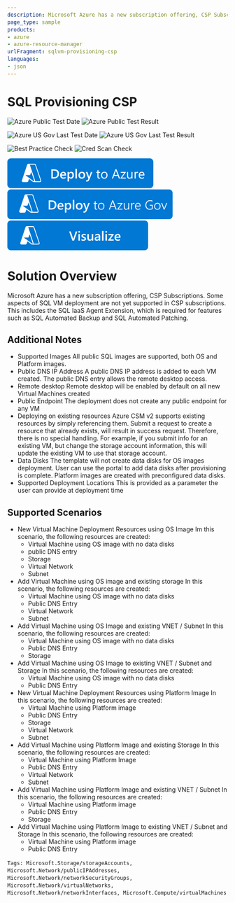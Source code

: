 ```yaml
---
description: Microsoft Azure has a new subscription offering, CSP Subscriptions. Some aspects of SQL VM deployment are not yet supported in CSP subscriptions. This includes the SQL IaaS Agent Extension, which is required for features such as SQL Automated Backup and SQL Automated Patching.
page_type: sample
products:
- azure
- azure-resource-manager
urlFragment: sqlvm-provisioning-csp
languages:
- json
---
```

# SQL Provisioning CSP

![Azure Public Test Date](https://azurequickstartsservice.blob.core.windows.net/badges/application-workloads/sql/sqlvm-provisioning-csp/PublicLastTestDate.svg)
![Azure Public Test Result](https://azurequickstartsservice.blob.core.windows.net/badges/application-workloads/sql/sqlvm-provisioning-csp/PublicDeployment.svg)

![Azure US Gov Last Test Date](https://azurequickstartsservice.blob.core.windows.net/badges/application-workloads/sql/sqlvm-provisioning-csp/FairfaxLastTestDate.svg)
![Azure US Gov Last Test Result](https://azurequickstartsservice.blob.core.windows.net/badges/application-workloads/sql/sqlvm-provisioning-csp/FairfaxDeployment.svg)

![Best Practice Check](https://azurequickstartsservice.blob.core.windows.net/badges/application-workloads/sql/sqlvm-provisioning-csp/BestPracticeResult.svg)
![Cred Scan Check](https://azurequickstartsservice.blob.core.windows.net/badges/application-workloads/sql/sqlvm-provisioning-csp/CredScanResult.svg)

[![Deploy To Azure](https://raw.githubusercontent.com/Azure/azure-quickstart-templates/master/1-CONTRIBUTION-GUIDE/images/deploytoazure.svg?sanitize=true)](https://portal.azure.com/#create/Microsoft.Template/uri/https%3A%2F%2Fraw.githubusercontent.com%2FAzure%2Fazure-quickstart-templates%2Fmaster%2Fapplication-workloads%2Fsql%2Fsqlvm-provisioning-csp%2Fazuredeploy.json)
[![Deploy To Azure US Gov](https://raw.githubusercontent.com/Azure/azure-quickstart-templates/master/1-CONTRIBUTION-GUIDE/images/deploytoazuregov.svg?sanitize=true)](https://portal.azure.us/#create/Microsoft.Template/uri/https%3A%2F%2Fraw.githubusercontent.com%2FAzure%2Fazure-quickstart-templates%2Fmaster%2Fapplication-workloads%2Fsql%2Fsqlvm-provisioning-csp%2Fazuredeploy.json)
[![Visualize](https://raw.githubusercontent.com/Azure/azure-quickstart-templates/master/1-CONTRIBUTION-GUIDE/images/visualizebutton.svg?sanitize=true)](http://armviz.io/#/?load=https%3A%2F%2Fraw.githubusercontent.com%2FAzure%2Fazure-quickstart-templates%2Fmaster%2Fapplication-workloads%2Fsql%2Fsqlvm-provisioning-csp%2Fazuredeploy.json)

# Solution Overview

Microsoft Azure has a new subscription offering, CSP Subscriptions. Some aspects of SQL VM deployment are not yet supported in CSP subscriptions. This includes the SQL IaaS Agent Extension, which is required for features such as SQL Automated Backup and SQL Automated Patching.

## Additional Notes

+   Supported Images
    All public SQL images are supported, both OS and Platform images.
+   Public DNS IP Address
    A public DNS IP address is added to each VM created. The public DNS entry allows the remote desktop access.
+   Remote desktop
    Remote desktop will be enabled by default on all new Virtual Machines created
+   Public Endpoint
    The deployment does not create any public endpoint for any VM
+   Deploying on existing resources
    Azure CSM v2 supports existing resources by simply referencing them. Submit a request to create a resource that already exists, will result in success request. Therefore, there is no special handling. For example, if you submit info for an existing VM, but change the storage account information, this will update the existing VM to use that storage account.
+   Data Disks
    The template will not create data disks for OS images deployment. User can use the portal to add data disks after provisioning is complete. Platform images are created with preconfigured data disks.
+   Supported Deployment Locations
    This is provided as a parameter the user can provide at deployment time

## Supported Scenarios

+   New Virtual Machine Deployment Resources using OS Image
    Im this scenario, the following resources are created:
    +   Virtual Machine using OS image with no data disks
    +   public DNS entry
    +   Storage
    +   Virtual Network
    +   Subnet
+   Add Virtual Machine using OS image and existing storage
    In this scenario, the following resources are created:
    +   Virtual Machine using OS image with no data disks
    +   Public DNS Entry
    +   Virtual Network
    +   Subnet
+   Add Virtual Machine using OS Image and existing VNET / Subnet
    In this scenario, the following resources are created:
    +   Virtual Machine using OS image with no data disks
    +   Public DNS Entry
    +   Storage
+   Add Virtual Machine using OS Image to existing VNET / Subnet and Storage
    In this scenario, the following resources are created:
    +   Virtual Machine using OS image with no data disks
    +   Public DNS Entry
+   New Virtual Machine Deployment Resources using Platform Image
    In this scenario, the following resources are created:
    +   Virtual Machine using Platform image
    +   Public DNS Entry
    +   Storage
    +   Virtual Network
    +   Subnet
+   Add Virtual Machine using Platform Image and existing Storage
    In this scenario, the following resources are created:
    +   Virtual Machine using Platform Image
    +   Public DNS Entry
    +   Virtual Network
    +   Subnet
+   Add Virtual Machine using Platform Image and existing VNET / Subnet
    In this scenario, the following resources are created:
    +   Virtual Machine using Platform image
    +   Public DNS Entry
    +   Storage
+   Add Virtual Machine using Platform Image to existing VNET / Subnet and Storage
    In this scenario, the following resources are created:
    +   Virtual Machine using Platform image
    +   Public DNS Entry

`Tags: Microsoft.Storage/storageAccounts, Microsoft.Network/publicIPAddresses, Microsoft.Network/networkSecurityGroups, Microsoft.Network/virtualNetworks, Microsoft.Network/networkInterfaces, Microsoft.Compute/virtualMachines`
